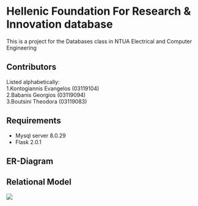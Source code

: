 # Hellenic Foundation For Research & Innovation database
This is a project for the Databases class in NTUA Electrical and Computer Engineering

## Contributors
Listed alphabetically: <br />
1.Kontogiannis Evangelos (03119104)<br />
2.Babanis Georgios (03119094)<br />
3.Boutsini Theodora (03119083)<br />

## Requirements
- Mysql server 8.0.29	
- Flask 2.0.1

## ER-Diagram



## Relational Model
![](https://github.com/kontogiannisvangelis/DB_project_ece_ntua/blob/main/Relational%20schema/Relational%20schema.png)
